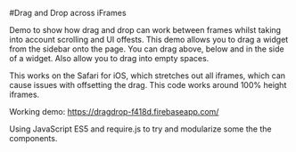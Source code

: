 #Drag and Drop across iFrames

Demo to show how drag and drop can work between frames whilst taking
into account scrolling and UI offests. This demo allows you to drag a
widget from the sidebar onto the page. You can drag above, below and
in the side of a widget. Also allow you to drag into empty spaces.

This works on the Safari for iOS, which stretches out all iframes, which 
can cause issues with offsetting the drag. This code works around 100% height
iframes.

Working demo: https://dragdrop-f418d.firebaseapp.com/


Using JavaScript ES5 and require.js to try and modularize some the 
the components. 